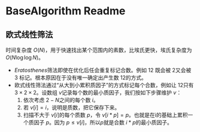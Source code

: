 # BaseAlgorithm Readme
## 欧式线性筛法
时间复杂度 $O(N)$，用于快速找出某个范围内的素数，比埃氏更快，埃氏复杂度为 $O(N \log \log N)$。
- $Eratosthenes$筛法即使在优化后任会重复标记合数。例如 $12$ 既会被 $2$又会被 $3$ 标记。根本原因在于没有唯一确定出产生数 $12$的方式。
- 欧式线性筛法通过“从大到小累积质因子”的方式标记每个合数，例如让 $12$只有 $3 × 2 × 2$。设数组 $v$记录每个数的最小质因子，我们按如下步骤维护 $v$：
  1. 依次考虑 $2-N$之间的每个数 $i$。
  2. 若 $v[i]=i$，说明是质数，把它保存下来。
  3. 扫描不大于 $v[i]$的每个质数 $p$，令 $v[i * p] = p$。也就是在i的基础上累积一个质因子 $p$。因为 $p \leq v[i]$，所以$p$就是合数 $i * p$的最小质因子。



